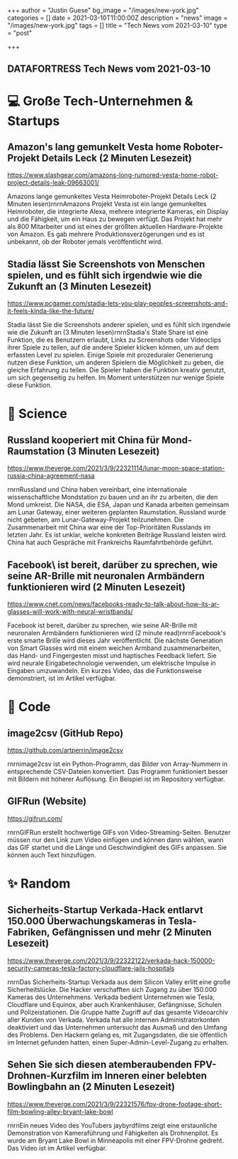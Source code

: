 +++
author = "Justin Guese"
bg_image = "/images/new-york.jpg"
categories = []
date = 2021-03-10T11:00:00Z
description = "news"
image = "/images/new-york.jpg"
tags = []
title = "Tech News vom 2021-03-10"
type = "post"

+++

        
## DATAFORTRESS Tech News vom 2021-03-10

# 💻 Große Tech-Unternehmen & Startups

## Amazon's lang gemunkelt Vesta home Roboter-Projekt Details Leck (2 Minuten Lesezeit)

https://www.slashgear.com/amazons-long-rumored-vesta-home-robot-project-details-leak-09663001/

Amazons lange gemunkeltes Vesta Heimroboter-Projekt Details Leck (2 Minuten lesen)rnrnAmazons Projekt Vesta ist ein lange gemunkeltes Heimroboter, die integrierte Alexa, mehrere integrierte Kameras, ein Display und die Fähigkeit, um ein Haus zu bewegen verfügt. Das Projekt hat mehr als 800 Mitarbeiter und ist eines der größten aktuellen Hardware-Projekte von Amazon. Es gab mehrere Produktionsverzögerungen und es ist unbekannt, ob der Roboter jemals veröffentlicht wird.

## Stadia lässt Sie Screenshots von Menschen spielen, und es fühlt sich irgendwie wie die Zukunft an (3 Minuten Lesezeit)

https://www.pcgamer.com/stadia-lets-you-play-peoples-screenshots-and-it-feels-kinda-like-the-future/

Stadia lässt Sie die Screenshots anderer spielen, und es fühlt sich irgendwie wie die Zukunft an (3 Minuten lesen)rnrnStadia's State Share ist eine Funktion, die es Benutzern erlaubt, Links zu Screenshots oder Videoclips ihrer Spiele zu teilen, auf die andere Spieler klicken können, um auf dem erfassten Level zu spielen. Einige Spiele mit prozeduraler Generierung nutzen diese Funktion, um anderen Spielern die Möglichkeit zu geben, die gleiche Erfahrung zu teilen. Die Spieler haben die Funktion kreativ genutzt, um sich gegenseitig zu helfen. Im Moment unterstützen nur wenige Spiele diese Funktion.

# 🧪 Science

## Russland kooperiert mit China für Mond-Raumstation (3 Minuten Lesezeit)

https://www.theverge.com/2021/3/9/22321114/lunar-moon-space-station-russia-china-agreement-nasa

rnrnRussland und China haben vereinbart, eine internationale wissenschaftliche Mondstation zu bauen und an ihr zu arbeiten, die den Mond umkreist. Die NASA, die ESA, Japan und Kanada arbeiten gemeinsam am Lunar Gateway, einer weiteren geplanten Raumstation. Russland wurde nicht gebeten, am Lunar-Gateway-Projekt teilzunehmen. Die Zusammenarbeit mit China war eine der Top-Prioritäten Russlands im letzten Jahr. Es ist unklar, welche konkreten Beiträge Russland leisten wird. China hat auch Gespräche mit Frankreichs Raumfahrtbehörde geführt.

## Facebook\ ist bereit, darüber zu sprechen, wie seine AR-Brille mit neuronalen Armbändern funktionieren wird (2 Minuten Lesezeit)

https://www.cnet.com/news/facebooks-ready-to-talk-about-how-its-ar-glasses-will-work-with-neural-wristbands/

Facebook ist bereit, darüber zu sprechen, wie seine AR-Brille mit neuronalen Armbändern funktionieren wird (2 minute read)rnrnFacebook's erste smarte Brille wird dieses Jahr veröffentlicht. Die nächste Generation von Smart Glasses wird mit einem weichen Armband zusammenarbeiten, das Hand- und Fingergesten misst und haptisches Feedback liefert. Sie wird neurale Eingabetechnologie verwenden, um elektrische Impulse in Eingaben umzuwandeln. Ein kurzes Video, das die Funktionsweise demonstriert, ist im Artikel verfügbar.

# 💾 Code

## image2csv (GitHub Repo)

https://github.com/artperrin/image2csv

rnrnimage2csv ist ein Python-Programm, das Bilder von Array-Nummern in entsprechende CSV-Dateien konvertiert. Das Programm funktioniert besser mit Bildern mit höherer Auflösung. Ein Beispiel ist im Repository verfügbar.

## GIFRun (Website)

https://gifrun.com/

rnrnGIFRun erstellt hochwertige GIFs von Video-Streaming-Seiten. Benutzer müssen nur den Link zum Video einfügen und können dann wählen, wann das GIF startet und die Länge und Geschwindigkeit des GIFs anpassen. Sie können auch Text hinzufügen.

# ✨ Random

## Sicherheits-Startup Verkada-Hack entlarvt 150.000 Überwachungskameras in Tesla-Fabriken, Gefängnissen und mehr (2 Minuten Lesezeit)

https://www.theverge.com/2021/3/9/22322122/verkada-hack-150000-security-cameras-tesla-factory-cloudflare-jails-hospitals

rnrnDas Sicherheits-Startup Verkada aus dem Silicon Valley erlitt eine große Sicherheitslücke. Die Hacker verschafften sich Zugang zu über 150.000 Kameras des Unternehmens. Verkada bedient Unternehmen wie Tesla, Cloudflare und Equinox, aber auch Krankenhäuser, Gefängnisse, Schulen und Polizeistationen. Die Gruppe hatte Zugriff auf das gesamte Videoarchiv aller Kunden von Verkada. Verkada hat alle internen Administratorkonten deaktiviert und das Unternehmen untersucht das Ausmaß und den Umfang des Problems. Den Hackern gelang es, mit Zugangsdaten, die sie öffentlich im Internet gefunden hatten, einen Super-Admin-Level-Zugang zu erhalten.

## Sehen Sie sich diesen atemberaubenden FPV-Drohnen-Kurzfilm im Inneren einer belebten Bowlingbahn an (2 Minuten Lesezeit)

https://www.theverge.com/2021/3/9/22321576/fpv-drone-footage-short-film-bowling-alley-bryant-lake-bowl

rnrnEin neues Video des YouTubers jaybyrdfilms zeigt eine erstaunliche Demonstration von Kameraführung und Fähigkeiten als Drohnenpilot. Es wurde am Bryant Lake Bowl in Minneapolis mit einer FPV-Drohne gedreht. Das Video ist im Artikel verfügbar.
